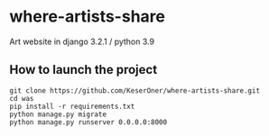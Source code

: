 # where-artists-share

Art website in django 3.2.1 / python 3.9

## How to launch the project

```
git clone https://github.com/KeserOner/where-artists-share.git
cd was
pip install -r requirements.txt
python manage.py migrate
python manage.py runserver 0.0.0.0:8000
```
